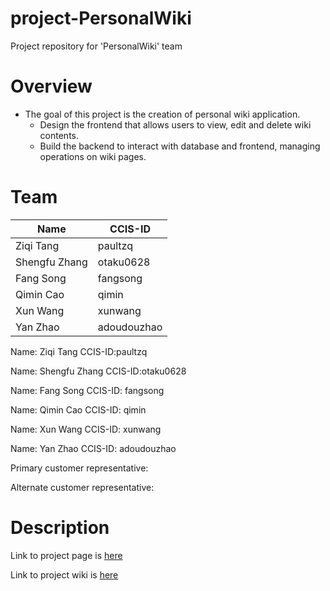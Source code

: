 # project-PersonalWiki
Project repository for 'PersonalWiki' team

# Overview

* The goal of this project is the creation of personal wiki application.
     * Design the frontend that allows users to view, edit and delete wiki contents.
     * Build the backend to interact with database and frontend, managing operations on wiki pages.


# Team


|Name|CCIS-ID|
|------|-------|
|Ziqi Tang|paultzq|
|Shengfu Zhang|otaku0628|
|Fang Song|fangsong|
|Qimin Cao|qimin|
|Xun Wang|xunwang|
|Yan Zhao|adoudouzhao|


Name: Ziqi Tang   CCIS-ID:paultzq

Name: Shengfu Zhang CCIS-ID:otaku0628

Name: Fang Song   CCIS-ID: fangsong

Name: Qimin Cao   CCIS-ID: qimin

Name: Xun Wang  CCIS-ID: xunwang

Name: Yan Zhao  CCIS-ID: adoudouzhao

Primary customer representative: 

Alternate customer representative: 

# Description

Link to project page is [here](https://pages.github.ccs.neu.edu/2020SPCS5500SV/project-PersonalWiki/)

Link to project wiki is [here](https://github.ccs.neu.edu/2020SPCS5500SV/project-PersonalWiki/wiki)

